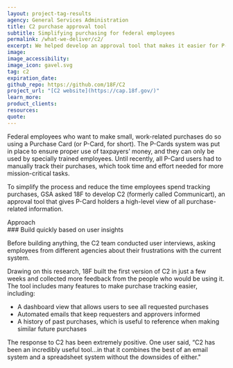 ```yaml
---
layout: project-tag-results
agency: General Services Administration
title: C2 purchase approval tool
subtitle: Simplifying purchasing for federal employees
permalink: /what-we-deliver/c2/
excerpt: We helped develop an approval tool that makes it easier for P-Card holders to manage purchases and approvals.
image:
image_accessibility:
image_icon: gavel.svg
tag: c2
expiration_date:
github_repo: https://github.com/18F/C2
project_url: "[C2 website](https://cap.18f.gov/)"
learn_more:
product_clients:
resources:
quote: 
---
```


Federal employees who want to make small, work-related purchases do so using a Purchase Card (or P-Card, for short). The P-Cards system was put in place to ensure proper use of taxpayers’ money, and they can only be used by specially trained employees. Until recently, all P-Card users had to manually track their purchases, which took time and effort needed for more mission-critical tasks.

To simplify the process and reduce the time employees spend tracking purchases, GSA asked 18F to develop C2 (formerly called Communicart), an approval tool that gives P-Card holders a high-level view of all purchase-related information.

<div class="small-caps">Approach</div>
### Build quickly based on user insights

Before building anything, the C2 team conducted user interviews, asking employees from different agencies about their frustrations with the current system.

Drawing on this research, 18F built the first version of C2 in just a few weeks and collected more feedback from the people who would be using it. The tool includes many features to make purchase tracking easier, including:

- A dashboard view that allows users to see all requested purchases
- Automated emails that keep requesters and approvers informed
- A history of past purchases, which is useful to reference when making similar future purchases

The response to C2 has been extremely positive. One user said, “C2 has been an incredibly useful tool...in that it combines the best of an email system and a spreadsheet system without the downsides of either."
